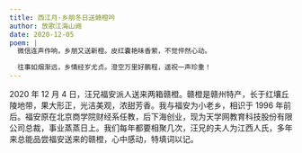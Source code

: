 ```yaml
---
title: 西江月·乡朋冬日送赣橙吟
author: 放歌江海山阙
date: 2020-12-05
poem: |
  微信连声作响，乡朋又送新橙。皮红囊艳味香萦，不觉怦然心动。

  往事如烟渐远，乡情经岁尤贞。澄空万里好鹏程，遥祝一声珍重！
---
```


2020 年 12 月 4 日，汪兄福安派人送来两箱赣橙。赣橙是赣州特产，长于红壤丘陵地带，果大形正，光洁美观，浓甜芳香。我与福安为小老乡，相识于 1996 年前后。福安原在北京商学院财经系任教，后下海创业，现为天学网教育科技股份有限公司总裁，事业蒸蒸日上。我们每年都要相聚几次，汪兄的夫人为江西人氏，多年来总能品尝福安送来的赣橙，心中感动，特填词以记。
